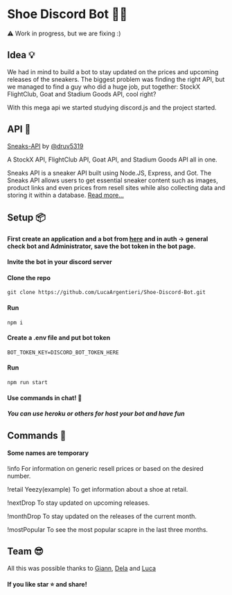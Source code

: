 # Shoe Discord Bot 🤖👟
⚠️ Work in progress, but we are fixing :)
## Idea 💡
We had in mind to build a bot to stay updated on the prices and upcoming releases of the sneakers.
The biggest problem was finding the right API, but we managed to find a guy who did a huge job, put together: StockX FlightClub, Goat and Stadium Goods API, cool right?


With this mega api we started studying discord.js and the project started.

## API 👟
[Sneaks-API](https://github.com/druv5319/Sneaks-API) by [@druv5319](https://github.com/druv5319)


A StockX API, FlightClub API, Goat API, and Stadium Goods API all in one.

Sneaks API is a sneaker API built using Node.JS, Express, and Got. The Sneaks API allows users to get essential sneaker content such as images, product links and even prices from resell sites while also collecting data and storing it within a database.
[Read more...](https://github.com/druv5319/Sneaks-API)

## Setup 📦

#### First create an application and a bot from [here](https://discord.com/developers/applications) and in auth -> general check bot and Administrator, save the bot token in the bot page.

#### Invite the bot in your discord server

#### Clone the repo
```
git clone https://github.com/LucaArgentieri/Shoe-Discord-Bot.git
```

#### Run
```
npm i
```

#### Create a .env file and put bot token
```
BOT_TOKEN_KEY=DISCORD_BOT_TOKEN_HERE 
```

#### Run
```
npm run start
```

#### Use commands in chat! 🎉
##### You can use heroku or others for host your bot and have fun 


## Commands 🤖
#### Some names are temporary

!info
For information on generic resell prices or based on the desired number.

!retail Yeezy(example)
To get information about a shoe at retail.

!nextDrop
To stay updated on upcoming releases.

!monthDrop
To stay updated on the releases of the current month.

!mostPopular
To see the most popular scapre in the last three months.

## Team 😎
All this was possible thanks to [Giann](https://github.com/giannandreanobu), [Dela](https://github.com/delaConsuela) and [Luca](https://github.com/LucaArgentieri)

#### If you like star ⭐️ and share!
